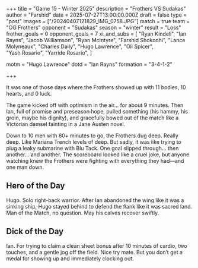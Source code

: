 +++ 
title = "Game 15 - Winter 2025"
description = "Frothers VS Sudakas"
author = "Farshid"
date = 2025-07-27T13:00:00.000Z
draft = false
type = "post"
images = ["/20240407121829_IMG_0758.JPG"]
match = true
team = "OG Frothers"
opponent = "Sudakas"
season = "winter"
result = "Loss"
frother_goals = 0
opponent_goals = 7
xi_and_subs = [
 "Ryan Kindell",
 "Ian Rayns",
 "Jacob Williamson",
 "Ryan McIntyre",
 "Farshid Shokoohi", 
 "Lance Molyneaux",
 "Charles Daily", 
 "Hugo Lawrence", 
 "Oli Spicer",  
"Yash Rosario",
"Yarride Rosario",
]

motm = "Hugo Lawrence"
dotd = "Ian Rayns"
formation = "3-4-1-2"

+++

It was one of those days where the Frothers showed up with 11 bodies, 10 hearts, and 0 luck.

The game kicked off with optimism in the air… for about 9 minutes. Then Ian, full of promise and preseason hope, pulled something (his hammy, his groin, maybe his dignity), and gracefully bowed out of the match like a Victorian damsel fainting in a Jane Austen novel.

Down to 10 men with 80+ minutes to go, the Frothers dug deep. Really deep. Like Mariana Trench levels of deep.
But sadly, it was like trying to plug a leaky submarine with Blu Tack. One goal slipped through… then another… and another.
The scoreboard looked like a cruel joke, but anyone watching knew the Frothers were fighting with everything they had—and one man down.

## Hero of the Day

Hugo. Solo right-back warrior. After Ian abandoned the wing like it was a sinking ship, Hugo stayed behind to defend the flank like it was sacred land. Man of the Match, no question. May his calves recover swiftly.

## Dick of the Day

Ian. For trying to claim a clean sheet bonus after 10 minutes of cardio, two touches, and a gentle jog off the field.
Nice try mate. But you don’t get a medal for showing up and immediately clocking out.
